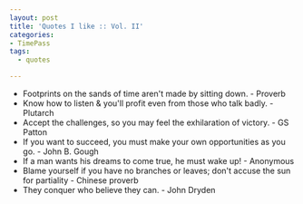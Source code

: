 ```yaml
---
layout: post
title: 'Quotes I like :: Vol. II'
categories:
- TimePass
tags:
  - quotes

---
```


<ul><li>Footprints on the sands of time aren't made by sitting down. - Proverb</li><li>Know how to listen &amp; you'll profit even from those who talk badly. - Plutarch</li><li>Accept the challenges, so you may feel the exhilaration of victory. - GS Patton</li><li>If you want to succeed, you must make your own opportunities as you go. - John B. Gough</li><li>If a man wants his dreams to come true, he must wake up! - Anonymous</li><li>Blame yourself if you have no branches or leaves; don't accuse the sun for partiality - Chinese proverb</li><li>They conquer who believe they can. - John Dryden</li></ul>
